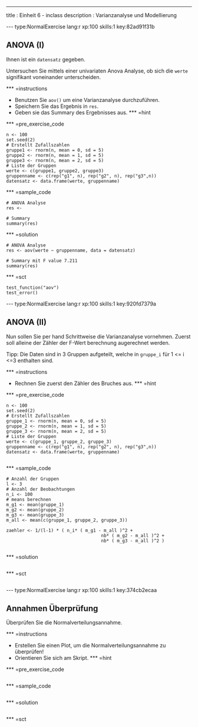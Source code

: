 ---
title       : Einheit 6 - inclass
description : Varianzanalyse und Modellierung

--- type:NormalExercise lang:r xp:100 skills:1 key:82ad91f31b
## ANOVA (I)
Ihnen ist ein  `datensatz` gegeben. 


Untersuchen Sie mittels einer univariaten Anova Analyse, ob sich die `werte` signifikant voneinander unterscheiden.

*** =instructions
- Benutzen Sie `aov()` um eine Varianzanalyse durchzuführen.
- Speichern Sie das Ergebnis in `res`.
- Geben sie das Summary des Ergebnisses aus. 
*** =hint

*** =pre_exercise_code
```{r}
n <- 100
set.seed(2)
# Erstellt Zufallszahlen
gruppe1 <- rnorm(n, mean = 0, sd = 5)
gruppe2 <- rnorm(n, mean = 1, sd = 5)
gruppe3 <- rnorm(n, mean = 2, sd = 5)
# Liste der Gruppen
werte <- c(gruppe1, gruppe2, gruppe3)
gruppenname <- c(rep("g1", n), rep("g2", n), rep("g3",n))
datensatz <- data.frame(werte, gruppenname)

```

*** =sample_code
```{r}
# ANOVA Analyse
res <- 

# Summary
summary(res)

```

*** =solution
```{r}
# ANOVA Analyse
res <- aov(werte ~ gruppenname, data = datensatz)

# Summary mit F value 7.211
summary(res)
```

*** =sct
```{r}
test_function("aov")
test_error()
```

--- type:NormalExercise lang:r xp:100 skills:1 key:920fd7379a
## ANOVA (II)
Nun sollen Sie per hand Schrittweise die Varianzanalyse vornehmen. Zuerst soll alleine der Zähler der F-Wert berechnung augerechnet werden.

Tipp: Die Daten sind in 3 Gruppen aufgeteilt, welche in `gruppe_i` für 1 <= i <=3 enthalten sind.

*** =instructions
- Rechnen Sie zuerst den Zähler des Bruches aus.
*** =hint

*** =pre_exercise_code
```{r}
n <- 100
set.seed(2)
# Erstellt Zufallszahlen
gruppe_1 <- rnorm(n, mean = 0, sd = 5)
gruppe_2 <- rnorm(n, mean = 1, sd = 5)
gruppe_3 <- rnorm(n, mean = 2, sd = 5)
# Liste der Gruppen
werte <- c(gruppe_1, gruppe_2, gruppe_3)
gruppenname <- c(rep("g1", n), rep("g2", n), rep("g3",n))
datensatz <- data.frame(werte, gruppenname)


```

*** =sample_code
```{r}
# Anzahl der Gruppen
l <- 3
# Anzahl der Beobachtungen
n_i <- 100
# means berechnen
m_g1 <- mean(gruppe_1)
m_g2 <- mean(gruppe_2)
m_g3 <- mean(gruppe_3)
m_all <- mean(c(gruppe_1, gruppe_2, gruppe_3))

zaehler <- 1/(l-1) * ( n_i* ( m_g1 - m_all )^2 +
                                    nb* ( m_g2 - m_all )^2 +
                                    nb* ( m_g3 - m_all )^2 )


```

*** =solution
```{r}

```

*** =sct
```{r}

```


--- type:NormalExercise lang:r xp:100 skills:1 key:374cb2ecaa
## Annahmen Überprüfung
Überprüfen Sie die Normalverteilungsannahme.


*** =instructions
- Erstellen Sie einen Plot, um die Normalverteilungsannahme zu überprüfen!
- Orientieren Sie sich am Skript.
*** =hint

*** =pre_exercise_code
```{r}

```

*** =sample_code
```{r}

```

*** =solution
```{r}

```

*** =sct
```{r}

```
